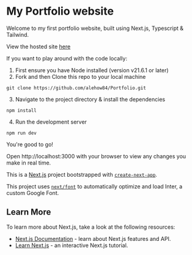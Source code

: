 
# My Portfolio website

Welcome to my first portfolio website, built using Next.js, Typescript & Tailwind.

View the hosted site [here](https://portfolio-alex-howletts-projects.vercel.app/)

If you want to play around with the code locally:

1. First ensure you have Node installed (version v21.6.1 or later)
2. Fork and then Clone this repo to your local machine

```
git clone https://github.com/alehow84/Portfolio.git
```
3. Navigate to the project directory & install the dependencies

```
npm install
```
4. Run the development server

```
npm run dev
```
You're good to go!

Open http://localhost:3000 with your browser to view any changes you make in real time.


This is a [Next.js](https://nextjs.org/) project bootstrapped with [`create-next-app`](https://github.com/vercel/next.js/tree/canary/packages/create-next-app).

This project uses [`next/font`](https://nextjs.org/docs/basic-features/font-optimization) to automatically optimize and load Inter, a custom Google Font.

## Learn More

To learn more about Next.js, take a look at the following resources:

- [Next.js Documentation](https://nextjs.org/docs) - learn about Next.js features and API.
- [Learn Next.js](https://nextjs.org/learn) - an interactive Next.js tutorial.

